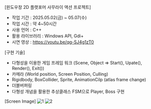 [윈도우창 2D 플랫포머 사무라이 액션 프로젝트]

 - 작업 기간 : 2025.05.02(금) ~ 05.07(수)
 - 작업 시간 : 약 4~50시간
 - 사용 언어 : C++
 - 활용 라이브러리 : Windows API, Gdi+
 - 시연 영상 : https://youtu.be/qg-SJ4g1zT0



[구현 기술]

 - 다형성을 이용한 게임 프레임 워크 (Scene, Object => Start(), Upate(), Render(), Exit())
 - 카메라 (World position, Screen Position, Culling)
 - Rigidbody, BoxCollider, Sprite, AnimationCilp (atlas frame change)
 - 더블버퍼링
 - 다형성 개념을 활용한 추상클래스 FSM으로 Player, Boss 구현


 [Screen Image]
![1](https://github.com/user-attachments/assets/3703dc19-c6ca-40cc-83a5-90219b1bca95)
![2](https://github.com/user-attachments/assets/81191b92-4120-4652-8ed2-b25eb59b4532)

